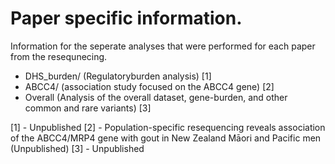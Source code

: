 # Paper specific information.

Information for the seperate analyses that were performed for each paper from the resequnecing.

- DHS_burden/ (Regulatoryburden analysis) [1]
- ABCC4/ (association study focused on the ABCC4 gene) [2]
- Overall (Analysis of the overall dataset, gene-burden, and other common and rare variants) [3] 

[1] - Unpublished
[2] - Population-specific resequencing reveals association of the ABCC4/MRP4 gene with gout in New Zealand Māori and Pacific men (Unpublished)
[3] - Unpublished



